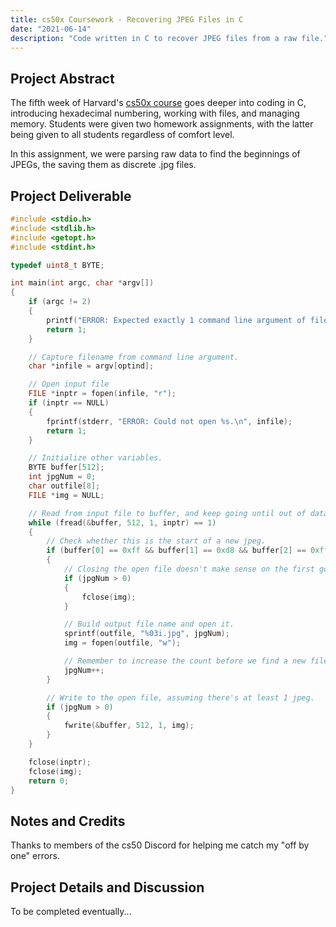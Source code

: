 ```yaml
---
title: cs50x Coursework - Recovering JPEG Files in C
date: "2021-06-14"
description: "Code written in C to recover JPEG files from a raw file."
---
```

## Project Abstract
The fifth week of Harvard's [cs50x course](https://cs50.harvard.edu/x/2021/) goes deeper into coding in C, introducing hexadecimal numbering, working with files, and managing memory. Students were given two homework assignments, with the latter being given to all students regardless of comfort level.

In this assignment, we were parsing raw data to find the beginnings of JPEGs, the saving them as discrete .jpg files.

## Project Deliverable

```c
#include <stdio.h>
#include <stdlib.h>
#include <getopt.h>
#include <stdint.h>

typedef uint8_t BYTE;

int main(int argc, char *argv[])
{
    if (argc != 2)
    {
        printf("ERROR: Expected exactly 1 command line argument of filename.\n");
        return 1;
    }

    // Capture filename from command line argument.
    char *infile = argv[optind];

    // Open input file
    FILE *inptr = fopen(infile, "r");
    if (inptr == NULL)
    {
        fprintf(stderr, "ERROR: Could not open %s.\n", infile);
        return 1;
    }

    // Initialize other variables.
    BYTE buffer[512];
    int jpgNum = 0;
    char outfile[8];
    FILE *img = NULL;

    // Read from input file to buffer, and keep going until out of data.
    while (fread(&buffer, 512, 1, inptr) == 1)
    {
        // Check whether this is the start of a new jpeg.
        if (buffer[0] == 0xff && buffer[1] == 0xd8 && buffer[2] == 0xff && (buffer[3] & 0xf0) == 0xe0)
        {
            // Closing the open file doesn't make sense on the first go around, but we'll do it every other time.
            if (jpgNum > 0)
            {
                fclose(img);
            }

            // Build output file name and open it.
            sprintf(outfile, "%03i.jpg", jpgNum);
            img = fopen(outfile, "w");

            // Remember to increase the count before we find a new file.
            jpgNum++;
        }

        // Write to the open file, assuming there's at least 1 jpeg.
        if (jpgNum > 0)
        {
            fwrite(&buffer, 512, 1, img);
        }
    }

    fclose(inptr);
    fclose(img);
    return 0;
}
```

## Notes and Credits
Thanks to members of the cs50 Discord for helping me catch my "off by one" errors.

## Project Details and Discussion
To be completed eventually...
